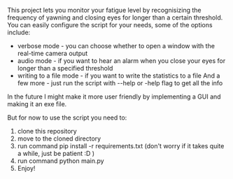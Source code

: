 This project lets you monitor your fatigue level by recognisizing the frequency of yawning and closing eyes for longer than a certain threshold.
You can easily configure the script for your needs, some of the options include:
- verbose mode - you can choose whether to open a window with the real-time camera output
- audio mode - if you want to hear an alarm when you close your eyes for longer than a specified threshold
- writing to a file mode - if you want to write the statistics to a file
And a few more - just run the script with --help or -help flag to get all the info

In the future I might make it more user friendly by implementing a GUI and making it an exe file.

But for now to use the script you need to:
1. clone this repository
2. move to the cloned directory
3. run command pip install -r requirements.txt (don't worry if it takes quite a while, just be patient :D )
4. run command python main.py
5. Enjoy!